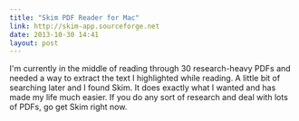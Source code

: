```yaml
---
title: "Skim PDF Reader for Mac"
link: http://skim-app.sourceforge.net
date: 2013-10-30 14:41
layout: post
---
```

I'm currently in the middle of reading through 30 research-heavy PDFs and needed a way to extract the text I highlighted while reading. A little bit of searching later and I found Skim. It does exactly what I wanted and has made my life much easier. If you do any sort of research and deal with lots of PDFs, go get Skim right now.